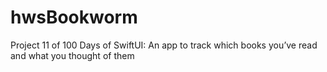 # hwsBookworm
Project 11 of 100 Days of SwiftUI: An app to track which books you’ve read and what you thought of them
